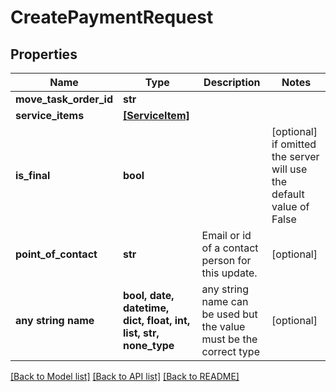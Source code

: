 # CreatePaymentRequest


## Properties
Name | Type | Description | Notes
------------ | ------------- | ------------- | -------------
**move_task_order_id** | **str** |  | 
**service_items** | [**[ServiceItem]**](ServiceItem.md) |  | 
**is_final** | **bool** |  | [optional]  if omitted the server will use the default value of False
**point_of_contact** | **str** | Email or id of a contact person for this update. | [optional] 
**any string name** | **bool, date, datetime, dict, float, int, list, str, none_type** | any string name can be used but the value must be the correct type | [optional]

[[Back to Model list]](../README.md#documentation-for-models) [[Back to API list]](../README.md#documentation-for-api-endpoints) [[Back to README]](../README.md)


